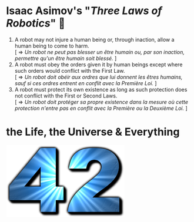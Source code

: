<!--
**th3m1s-42/th3m1s-42** is a ✨ _special_ ✨ repository because its `README.md` (this file) appears on your GitHub profile.
-->

# Isaac Asimov's "*Three Laws of Robotics*" 🤖

1.  A robot may not injure a human being or, through inaction, allow a human being to come to harm.    
    \[ ⇒ *Un robot ne peut pas blesser un être humain ou, par son inaction, permettre qu'un être humain soit blessé.* \]
2.  A robot must obey the orders given it by human beings except where such orders would conflict with the First Law.     
    \[ ⇒ *Un robot doit obéir aux ordres que lui donnent les êtres humains, sauf si ces ordres entrent en conflit avec la Première Loi.* \]
3.  A robot must protect its own existence as long as such protection does not conflict with the First or Second Laws.     
    \[ ⇒ *Un robot doit protéger sa propre existence dans la mesure où cette protection n'entre pas en conflit avec la Première ou la Deuxième Loi.* \]


# the Life, the Universe & Everything

![42](img/Answer_to_Life.png "The ultimate answer")

